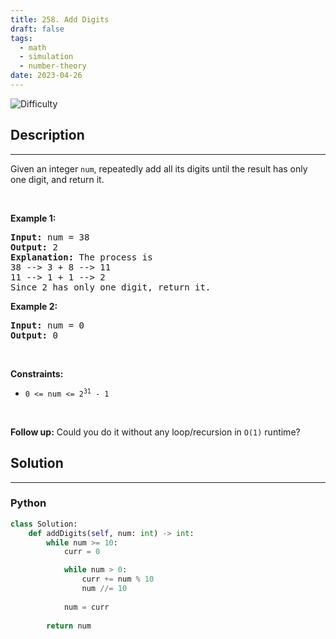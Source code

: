 ```yaml
---
title: 258. Add Digits
draft: false
tags: 
  - math
  - simulation
  - number-theory
date: 2023-04-26
---
```


![Difficulty](https://img.shields.io/badge/Difficulty-Easy-blue.svg)

## Description

---
<p>Given an integer <code>num</code>, repeatedly add all its digits until the result has only one digit, and return it.</p>

<p>&nbsp;</p>
<p><strong class="example">Example 1:</strong></p>

<pre>
<strong>Input:</strong> num = 38
<strong>Output:</strong> 2
<strong>Explanation:</strong> The process is
38 --&gt; 3 + 8 --&gt; 11
11 --&gt; 1 + 1 --&gt; 2 
Since 2 has only one digit, return it.
</pre>

<p><strong class="example">Example 2:</strong></p>

<pre>
<strong>Input:</strong> num = 0
<strong>Output:</strong> 0
</pre>

<p>&nbsp;</p>
<p><strong>Constraints:</strong></p>

<ul>
	<li><code>0 &lt;= num &lt;= 2<sup>31</sup> - 1</code></li>
</ul>

<p>&nbsp;</p>
<p><strong>Follow up:</strong> Could you do it without any loop/recursion in <code>O(1)</code> runtime?</p>


## Solution

---
### Python
``` py title='add-digits'
class Solution:
    def addDigits(self, num: int) -> int:
        while num >= 10:
            curr = 0

            while num > 0:
                curr += num % 10
                num //= 10
            
            num = curr
        
        return num

```

